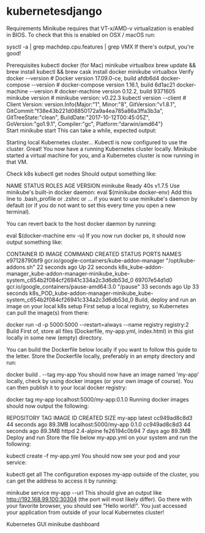 # kubernetesdjango
Requirements
Minikube requires that VT-x/AMD-v virtualization is enabled in BIOS. To check that this is enabled on OSX / macOS run:

sysctl -a | grep machdep.cpu.features | grep VMX
If there's output, you're good!

Prerequisites
kubectl
docker (for Mac)
minikube
virtualbox
brew update && brew install kubectl && brew cask install docker minikube virtualbox
Verify
docker --version                # Docker version 17.09.0-ce, build afdb6d4
docker-compose --version        # docker-compose version 1.16.1, build 6d1ac21
docker-machine --version        # docker-machine version 0.12.2, build 9371605
minikube version                # minikube version: v0.22.3
kubectl version --client        # Client Version: version.Info{Major:"1", Minor:"8", GitVersion:"v1.8.1", GitCommit:"f38e43b221d08850172a9a4ea785a86a3ffa3b3a", GitTreeState:"clean", BuildDate:"2017-10-12T00:45:05Z", GoVersion:"go1.9.1", Compiler:"gc", Platform:"darwin/amd64"}      
Start
minikube start
This can take a while, expected output:

Starting local Kubernetes cluster...
Kubectl is now configured to use the cluster.
Great! You now have a running Kubernetes cluster locally. Minikube started a virtual machine for you, and a Kubernetes cluster is now running in that VM.

Check k8s
kubectl get nodes
Should output something like:

NAME       STATUS    ROLES     AGE       VERSION
minikube   Ready     <none>    40s       v1.7.5
Use minikube's built-in docker daemon:
eval $(minikube docker-env)
Add this line to .bash_profile or .zshrc or ... if you want to use minikube's daemon by default (or if you do not want to set this every time you open a new terminal).

You can revert back to the host docker daemon by running:

eval $(docker-machine env -u)
If you now run docker ps, it should now output something like:

CONTAINER ID        IMAGE                                         COMMAND                 CREATED             STATUS              PORTS               NAMES
e97128790bf9        gcr.io/google-containers/kube-addon-manager   "/opt/kube-addons.sh"   22 seconds ago      Up 22 seconds                           k8s_kube-addon-manager_kube-addon-manager-minikube_kube-system_c654b2f084cf26941c334a2c3d6db53d_0
69707e54d1d0        gcr.io/google_containers/pause-amd64:3.0      "/pause"                33 seconds ago      Up 33 seconds                           k8s_POD_kube-addon-manager-minikube_kube-system_c654b2f084cf26941c334a2c3d6db53d_0
Build, deploy and run an image on your local k8s setup
First setup a local registry, so Kubernetes can pull the image(s) from there:

docker run -d -p 5000:5000 --restart=always --name registry registry:2
Build
First of, store all files (Dockerfile, my-app.yml, index.html) in this gist locally in some new (empty) directory.

You can build the Dockerfile below locally if you want to follow this guide to the letter. Store the Dockerfile locally, preferably in an empty directory and run:

docker build . --tag my-app
You should now have an image named 'my-app' locally, check by using docker images (or your own image of course). You can then publish it to your local docker registry:

docker tag my-app localhost:5000/my-app:0.1.0
Running docker images should now output the following:

REPOSITORY                                             TAG                 IMAGE ID            CREATED             SIZE
my-app                                                 latest              cc949ad8c8d3        44 seconds ago      89.3MB
localhost:5000/my-app                                  0.1.0               cc949ad8c8d3        44 seconds ago      89.3MB
httpd                                                  2.4-alpine          fe26194c0b94        7 days ago          89.3MB
Deploy and run
Store the file below my-app.yml on your system and run the following:

kubectl create -f my-app.yml
You should now see your pod and your service:

kubectl get all
The configuration exposes my-app outside of the cluster, you can get the address to access it by running:

minikube service my-app --url
This should give an output like http://192.168.99.100:30304 (the port will most likely differ). Go there with your favorite browser, you should see "Hello world!". You just accessed your application from outside of your local Kubernetes cluster!

Kubernetes GUI
minikube dashboard
